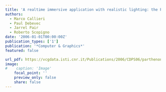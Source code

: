 ```yaml
---
title: 'A realtime immersive application with realistic lighting: the Parthenon'
authors:
  - Marco Callieri
  - Paul Debevec
  - Jarrel Pair
  - Roberto Scopigno
date: '2006-01-01T00:00:00Z'
publication_types: ['1']
publication: '*Computer & Graphics*'
featured: false

url_pdf: https://vcgdata.isti.cnr.it/Publications/2006/CDPS06/parthenon.pdf
image:
#    caption: 'Image'
    focal_point: ''
    preview_only: false
    share: false
---
```

